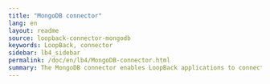 ```yaml
---
title: "MongoDB connector"
lang: en
layout: readme
source: loopback-connector-mongodb
keywords: LoopBack, connector
sidebar: lb4_sidebar
permalink: /doc/en/lb4/MongoDB-connector.html
summary: The MongoDB connector enables LoopBack applications to connect to MongoDB data sources.
---
```

